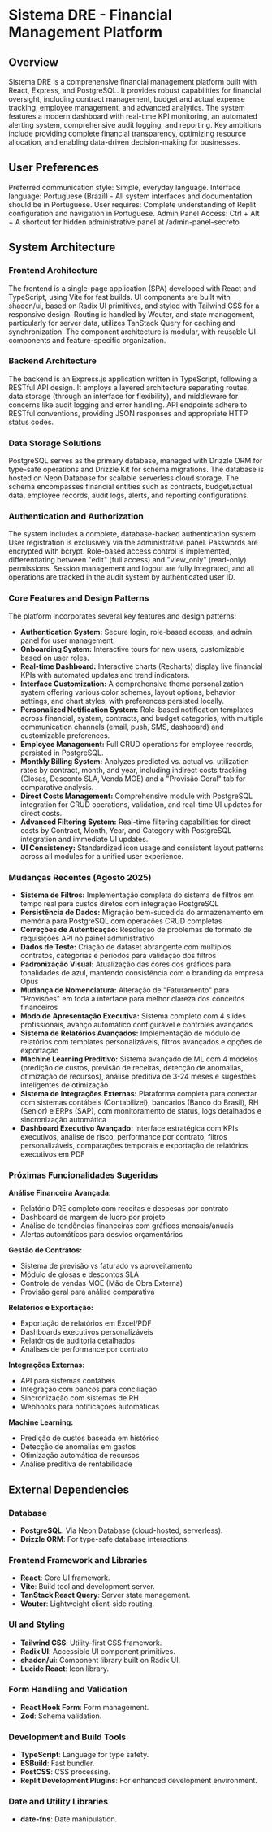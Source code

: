 # Sistema DRE - Financial Management Platform

## Overview

Sistema DRE is a comprehensive financial management platform built with React, Express, and PostgreSQL. It provides robust capabilities for financial oversight, including contract management, budget and actual expense tracking, employee management, and advanced analytics. The system features a modern dashboard with real-time KPI monitoring, an automated alerting system, comprehensive audit logging, and reporting. Key ambitions include providing complete financial transparency, optimizing resource allocation, and enabling data-driven decision-making for businesses.

## User Preferences

Preferred communication style: Simple, everyday language.
Interface language: Portuguese (Brazil) - All system interfaces and documentation should be in Portuguese.
User requires: Complete understanding of Replit configuration and navigation in Portuguese.
Admin Panel Access: Ctrl + Alt + A shortcut for hidden administrative panel at /admin-panel-secreto

## System Architecture

### Frontend Architecture
The frontend is a single-page application (SPA) developed with React and TypeScript, using Vite for fast builds. UI components are built with shadcn/ui, based on Radix UI primitives, and styled with Tailwind CSS for a responsive design. Routing is handled by Wouter, and state management, particularly for server data, utilizes TanStack Query for caching and synchronization. The component architecture is modular, with reusable UI components and feature-specific organization.

### Backend Architecture
The backend is an Express.js application written in TypeScript, following a RESTful API design. It employs a layered architecture separating routes, data storage (through an interface for flexibility), and middleware for concerns like audit logging and error handling. API endpoints adhere to RESTful conventions, providing JSON responses and appropriate HTTP status codes.

### Data Storage Solutions
PostgreSQL serves as the primary database, managed with Drizzle ORM for type-safe operations and Drizzle Kit for schema migrations. The database is hosted on Neon Database for scalable serverless cloud storage. The schema encompasses financial entities such as contracts, budget/actual data, employee records, audit logs, alerts, and reporting configurations.

### Authentication and Authorization
The system includes a complete, database-backed authentication system. User registration is exclusively via the administrative panel. Passwords are encrypted with bcrypt. Role-based access control is implemented, differentiating between "edit" (full access) and "view_only" (read-only) permissions. Session management and logout are fully integrated, and all operations are tracked in the audit system by authenticated user ID.

### Core Features and Design Patterns
The platform incorporates several key features and design patterns:
- **Authentication System:** Secure login, role-based access, and admin panel for user management.
- **Onboarding System:** Interactive tours for new users, customizable based on user roles.
- **Real-time Dashboard:** Interactive charts (Recharts) display live financial KPIs with automated updates and trend indicators.
- **Interface Customization:** A comprehensive theme personalization system offering various color schemes, layout options, behavior settings, and chart styles, with preferences persisted locally.
- **Personalized Notification System:** Role-based notification templates across financial, system, contracts, and budget categories, with multiple communication channels (email, push, SMS, dashboard) and customizable preferences.
- **Employee Management:** Full CRUD operations for employee records, persisted in PostgreSQL.
- **Monthly Billing System:** Analyzes predicted vs. actual vs. utilization rates by contract, month, and year, including indirect costs tracking (Glosas, Desconto SLA, Venda MOE) and a "Provisão Geral" tab for comparative analysis.
- **Direct Costs Management:** Comprehensive module with PostgreSQL integration for CRUD operations, validation, and real-time UI updates for direct costs.
- **Advanced Filtering System:** Real-time filtering capabilities for direct costs by Contract, Month, Year, and Category with PostgreSQL integration and immediate UI updates.
- **UI Consistency:** Standardized icon usage and consistent layout patterns across all modules for a unified user experience.

### Mudanças Recentes (Agosto 2025)
- **Sistema de Filtros:** Implementação completa do sistema de filtros em tempo real para custos diretos com integração PostgreSQL
- **Persistência de Dados:** Migração bem-sucedida do armazenamento em memória para PostgreSQL com operações CRUD completas
- **Correções de Autenticação:** Resolução de problemas de formato de requisições API no painel administrativo
- **Dados de Teste:** Criação de dataset abrangente com múltiplos contratos, categorias e períodos para validação dos filtros
- **Padronização Visual:** Atualização das cores dos gráficos para tonalidades de azul, mantendo consistência com o branding da empresa Opus
- **Mudança de Nomenclatura:** Alteração de "Faturamento" para "Provisões" em toda a interface para melhor clareza dos conceitos financeiros
- **Modo de Apresentação Executiva:** Sistema completo com 4 slides profissionais, avanço automático configurável e controles avançados
- **Sistema de Relatórios Avançados:** Implementação de módulo de relatórios com templates personalizáveis, filtros avançados e opções de exportação
- **Machine Learning Preditivo:** Sistema avançado de ML com 4 modelos (predição de custos, previsão de receitas, detecção de anomalias, otimização de recursos), análise preditiva de 3-24 meses e sugestões inteligentes de otimização
- **Sistema de Integrações Externas:** Plataforma completa para conectar com sistemas contábeis (Contabilizei), bancários (Banco do Brasil), RH (Senior) e ERPs (SAP), com monitoramento de status, logs detalhados e sincronização automática
- **Dashboard Executivo Avançado:** Interface estratégica com KPIs executivos, análise de risco, performance por contrato, filtros personalizáveis, comparações temporais e exportação de relatórios executivos em PDF

### Próximas Funcionalidades Sugeridas
**Análise Financeira Avançada:**
- Relatório DRE completo com receitas e despesas por contrato
- Dashboard de margem de lucro por projeto
- Análise de tendências financeiras com gráficos mensais/anuais
- Alertas automáticos para desvios orçamentários

**Gestão de Contratos:**
- Sistema de previsão vs faturado vs aproveitamento
- Módulo de glosas e descontos SLA
- Controle de vendas MOE (Mão de Obra Externa)
- Provisão geral para análise comparativa

**Relatórios e Exportação:**
- Exportação de relatórios em Excel/PDF
- Dashboards executivos personalizáveis
- Relatórios de auditoria detalhados
- Análises de performance por contrato

**Integrações Externas:**
- API para sistemas contábeis
- Integração com bancos para conciliação
- Sincronização com sistemas de RH
- Webhooks para notificações automáticas

**Machine Learning:**
- Predição de custos baseada em histórico
- Detecção de anomalias em gastos
- Otimização automática de recursos
- Análise preditiva de rentabilidade

## External Dependencies

### Database
- **PostgreSQL**: Via Neon Database (cloud-hosted, serverless).
- **Drizzle ORM**: For type-safe database interactions.

### Frontend Framework and Libraries
- **React**: Core UI framework.
- **Vite**: Build tool and development server.
- **TanStack React Query**: Server state management.
- **Wouter**: Lightweight client-side routing.

### UI and Styling
- **Tailwind CSS**: Utility-first CSS framework.
- **Radix UI**: Accessible UI component primitives.
- **shadcn/ui**: Component library built on Radix UI.
- **Lucide React**: Icon library.

### Form Handling and Validation
- **React Hook Form**: Form management.
- **Zod**: Schema validation.

### Development and Build Tools
- **TypeScript**: Language for type safety.
- **ESBuild**: Fast bundler.
- **PostCSS**: CSS processing.
- **Replit Development Plugins**: For enhanced development environment.

### Date and Utility Libraries
- **date-fns**: Date manipulation.